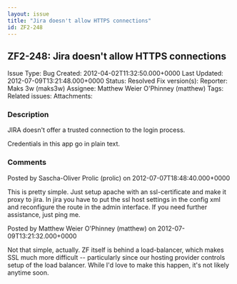 ```yaml
---
layout: issue
title: "Jira doesn't allow HTTPS connections"
id: ZF2-248
---
```


ZF2-248: Jira doesn't allow HTTPS connections
---------------------------------------------

 Issue Type: Bug Created: 2012-04-02T11:32:50.000+0000 Last Updated: 2012-07-09T13:21:48.000+0000 Status: Resolved Fix version(s): 
 Reporter:  Maks 3w (maks3w)  Assignee:  Matthew Weier O'Phinney (matthew)  Tags: 
 Related issues: 
 Attachments: 
### Description

JIRA doesn't offer a trusted connection to the login process.

Credentials in this app go in plain text.

 

 

### Comments

Posted by Sascha-Oliver Prolic (prolic) on 2012-07-07T18:48:40.000+0000

This is pretty simple. Just setup apache with an ssl-certificate and make it proxy to jira. In jira you have to put the ssl host settings in the config xml and reconfigure the route in the admin interface. If you need further assistance, just ping me.

 

 

Posted by Matthew Weier O'Phinney (matthew) on 2012-07-09T13:21:32.000+0000

Not that simple, actually. ZF itself is behind a load-balancer, which makes SSL much more difficult -- particularly since our hosting provider controls setup of the load balancer. While I'd love to make this happen, it's not likely anytime soon.

 

 